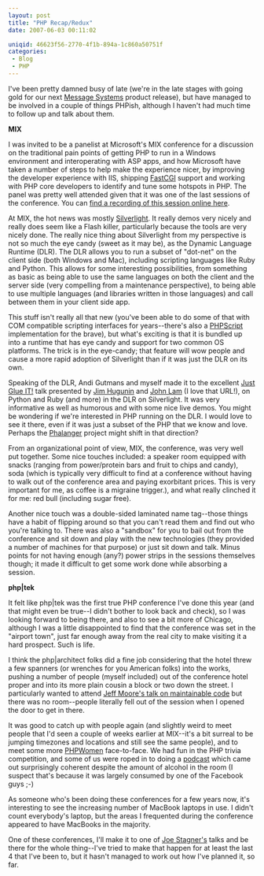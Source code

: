 ```yaml
---
layout: post
title: "PHP Recap/Redux"
date: 2007-06-03 00:11:02

uniqid: 46623f56-2770-4f1b-894a-1c860a50751f
categories: 
 - Blog
 - PHP
---
```

<p>I've been pretty damned busy of late (we're in the late stages with going gold for our next <a href="http://messagesystems.com/">Message Systems</a> product release), but have managed to be involved in a couple of things PHPish, although I haven't had much time to follow up and talk about them.
</p><p><strong>MIX
</strong></p><p>I was invited to be a panelist at Microsoft's MIX conference for a discussion on the traditional pain points of getting PHP to run in a Windows environment and interoperating with ASP apps, and how Microsoft have taken a number of steps to help make the experience nicer, by improving the developer experience with IIS, shipping <a href="http://www.iis.net/default.aspx?tabid=1000051">FastCGI</a> support and working with PHP core developers to identify and tune some hotspots in PHP.  The panel was pretty well attended given that it was one of the last sessions of the conference.  You can <a href="http://sessions.visitmix.com/default.asp?event=1015&amp;session=2015&amp;pid=PAN07&amp;disc=&amp;id=1540&amp;year=2007&amp;search=PAN07">find a recording of this session online here</a>.
</p><p>At MIX, the hot news was mostly <a href="http://silverlight.net/">Silverlight</a>.  It really demos very nicely and really does seem like a Flash killer, particularly because the tools are very nicely done.  The really nice thing about Silverlight from my perspective is not so much the eye candy (sweet as it may be), as the Dynamic Language Runtime (DLR).  The DLR allows you to run a subset of "dot-net" on the client side (both Windows and Mac), including scripting languages like Ruby and Python.  This allows for some interesting possibilities, from something as basic as being able to use the same languages on both the client and the server side (very compelling from a maintenance perspective), to being able to use multiple languages (and libraries written in those languages) and call between them in your client side app.
</p><p>This stuff isn't really all that new (you've been able to do some of that with COM compatible scripting interfaces for years--there's also a <a href="/blog/2004/jul/phpscript">PHPScript</a> implementation for the brave), but what's exciting is that it is bundled up into a runtime that has eye candy and support for two common OS platforms.  The trick is in the eye-candy; that feature will wow people and cause a more rapid adoption of Silverlight than if it was just the DLR on its own.
</p><p>Speaking of the DLR, Andi Gutmans and myself made it to the excellent <a href="http://sessions.visitmix.com/default.asp?event=1011&amp;session=2012&amp;pid=DEV02&amp;disc=&amp;id=1511&amp;year=2007&amp;search=DEV02">Just Glue IT!</a> talk presented by <a href="http://blogs.msdn.com/hugunin/">Jim Hugunin</a> and <a href="http://www.iunknown.com/">John Lam</a> (I love that URL!), on Python and Ruby (and more) in the DLR on Silverlight.  It was very informative as well as humorous and with some nice live demos.  You might be wondering if we're interested in PHP running on the DLR.  I would love to see it there, even if it was just a subset of the PHP that we know and love.  Perhaps the <a href="http://www.php-compiler.net/doku.php">Phalanger</a> project might shift in that direction?
</p><p>From an organizational point of view, MIX, the conference, was very well put together.  Some nice touches included: a speaker room equipped with snacks (ranging from power/protein bars and fruit to chips and candy), soda (which is typically very difficult to find at a conference without having to walk out of the conference area and paying exorbitant prices.  This is very important for me, as coffee is a migraine trigger.), and what really clinched it for me: red bull (including sugar free). 
</p><p>Another nice touch was a double-sided laminated name tag--those things have a habit of flipping around so that you can't read them and find out who you're talking to.  There was also a "sandbox" for you to bail out from the conference and sit down and play with the new technologies (they provided a number of machines for that purpose) or just sit down and talk.  Minus points for not having enough (any?) power strips in the sessions themselves though; it made it difficult to get some work done while absorbing a session.
</p><p><strong>php|tek
</strong></p><p>It felt like php|tek was the first true PHP conference I've done this year (and that might even be true--I didn't bother to look back and check), so I was looking forward to being there, and also to see a bit more of Chicago, although I was a little disappointed to find that the conference was set in the "airport town", just far enough away from the real city to make visiting it a hard prospect.  Such is life.
</p><p>I think the php|architect folks did a fine job considering that the hotel threw a few spanners (or wrenches for you American folks) into the works, pushing a number of people (myself included) out of the conference hotel proper and into its more plain cousin a block or two down the street.  I particularly wanted to attend <a href="http://www.procata.com/blog/archives/2007/05/19/phptek-slides/">Jeff Moore's talk on maintainable code</a> but there was no room--people literally fell out of the session when I opened the door to get in there.
</p><p>It was good to catch up with people again (and slightly weird to meet people that I'd seen a couple of weeks earlier at MIX--it's a bit surreal to be jumping timezones and locations and still see the same people), and to meet some more <a href="http://www.phpwomen.org/">PHPWomen</a> face-to-face.  We had fun in the PHP trivia competition, and some of us were roped in to doing a <a href="http://podcast.phparch.com/main/index.php/episodes:20070517">podcast</a> which came out surprisingly coherent despite the amount of alcohol in the room (I suspect that's because it was largely consumed by one of the Facebook guys ;-)
</p><p>As someone who's been doing these conferences for a few years now, it's interesting to see the increasing number of MacBook laptops in use.  I didn't count everybody's laptop, but the areas I frequented during the conference appeared to have MacBooks in the majority.
</p><p>One of these conferences, I'll make it to one of <a href="http://blogs.msdn.com/joestagner/archive/2007/05/25/php-tek-session-materials.aspx">Joe Stagner's</a> talks and be there for the whole thing--I've tried to make that happen for at least the last 4 that I've been to, but it hasn't managed to work out how I've planned it, so far.
</p>
